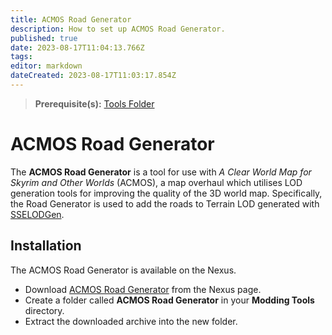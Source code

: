 ```yaml
---
title: ACMOS Road Generator
description: How to set up ACMOS Road Generator.
published: true
date: 2023-08-17T11:04:13.766Z
tags: 
editor: markdown
dateCreated: 2023-08-17T11:03:17.854Z
---
```


> **Prerequisite(s):** [Tools Folder](/tools/tools-folder)

# ACMOS Road Generator

The **ACMOS Road Generator** is a tool for use with *A Clear World Map for Skyrim and Other Worlds* (ACMOS), a map overhaul which utilises LOD generation tools for improving the quality of the 3D world map. Specifically, the Road Generator is used to add the roads to Terrain LOD generated with [SSELODGen](/tools/sselodgen).

## Installation

The ACMOS Road Generator is available on the Nexus.

- Download [ACMOS Road Generator](https://www.nexusmods.com/skyrimspecialedition/mods/79205?tab=files) from the Nexus page.
- Create a folder called **ACMOS Road Generator** in your **Modding Tools** directory.
- Extract the downloaded archive into the new folder.